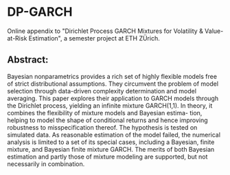# DP-GARCH
 
Online appendix to "Dirichlet Process GARCH Mixtures for Volatility & Value-at-Risk Estimation", a semester project at ETH ZÜrich.

## Abstract:
Bayesian nonparametrics provides a rich set of highly flexible models free of strict distributional assumptions. They circumvent the problem of model selection through data-driven complexity determination and model averaging. This paper explores their application to GARCH models through the Dirichlet process, yielding an infinite mixture GARCH(1,1). In theory, it combines the flexibility of mixture models and Bayesian estima- tion, helping to model the shape of conditional returns and hence improving robustness to misspecification thereof. The hypothesis is tested on simulated data. As reasonable estimation of the model failed, the numerical analysis is limited to a set of its special cases, including a Bayesian, finite mixture, and Bayesian finite mixture GARCH. The merits of both Bayesian estimation and partly those of mixture modeling are supported, but not necessarily in combination.
